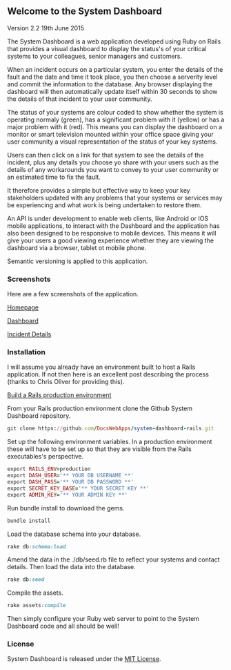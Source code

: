 ## Welcome to the System Dashboard

Version 2.2 19th June 2015

The System Dashboard is a web application developed using Ruby on Rails that provides a visual dashboard to display the status's of your critical systems to your colleagues, senior managers and customers.

When an incident occurs on a particular system, you enter the details of the fault and the date and time it took place, you then choose a serverity level and commit the information to the database. Any browser displaying the dashboard will then automatically update itself within 30 seconds to show the details of that incident to your user community. 

The status of your systems are colour coded to show whether the system is operating normaly (green), has a significant problem with it (yellow) or has a major problem with it (red). This means you can display the dashboard on a monitor or smart television mounted within your office space giving your user community a visual representation of the status of your key systems.

Users can then click on a link for that system to see the details of the incident, plus any details you choose yo share with your users such as the details of any workarounds you want to convey to your user community or an estimated time to fix the fault.

It therefore provides a simple but effective way to keep your key stakeholders updated with any problems that your systems or services may be experiencing and what work is being undertaken to restore them.

An API is under development to enable web clients, like Android or IOS mobile applications, to interact with the Dashboard and the application has also been designed to be responsive to mobile devices. This means it will give your users a good viewing experience whether they are viewing the dashboard via a browser, tablet ot mobile phone.

Semantic versioning is applied to this application.

### Screenshots

Here are a few screenshots of the application.

<p><a href="https://drive.google.com/file/d/0B8ga1CuDRyBVR0ZvMjZ2TnZWd1k/view?usp=sharing" target="_blank">Homepage</a></p>
<p><a href="https://drive.google.com/file/d/0B8ga1CuDRyBVNXh4a2xqLTVYUVE/view?usp=sharing" target="_blank">Dashboard</a></p>
<p><a href="https://drive.google.com/file/d/0B8ga1CuDRyBVSnUxUkRpdGhXQ1E/view?usp=sharing" target="_blank">Incident Details</a></p>

### Installation

I will assume you already have an environment built to host a Rails application. If not then here is an excellent post describing the process (thanks to Chris Oliver for providing this).

<a href="http://gorails.com/deploy/ubuntu/14.04" target="_blank">Build a Rails production environment</a>

From your Rails production environment clone the Github System Dashboard repository.

```ruby
git clone https://github.com/DocsWebApps/system-dashboard-rails.git
```

Set up the following environment variables. In a production environment these will have to be set up so that they are visible from the Rails executables's perspective.

```ruby
export RAILS_ENV=production
export DASH_USER='** YOUR DB USERNAME **'
export DASH_PASS='** YOUR DB PASSWORD **'
export SECRET_KEY_BASE='** YOUR SECRET KEY **'
export ADMIN_KEY='** YOUR ADMIN KEY **'
```

Run bundle install to download the gems.

```ruby
bundle install
```

Load the database schema into your database.

```ruby
rake db:schema:load
```

Amend the data in the ./db/seed.rb file to reflect your systems and contact details. Then load the data into the database.

```ruby
rake db:seed
```

Compile the assets.

```ruby
rake assets:compile
```

Then simply configure your Ruby web server to point to the System Dashboard code and all should be well!

### License

System Dashboard is released under the <a href="http://www.opensource.org/licenses/MIT" target="_blank">MIT License</a>.
